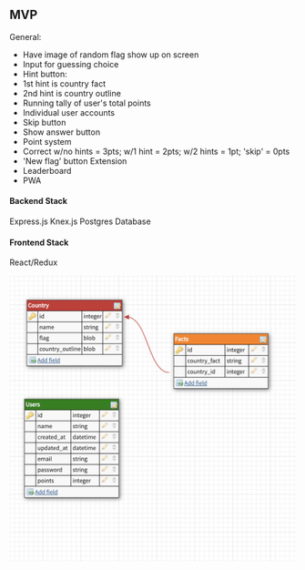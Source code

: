 ## MVP

General:
* Have image of random flag show up on screen
* Input for guessing choice
* Hint button:
* 1st hint is country fact
* 2nd hint is country outline
* Running tally of user's total points
* Individual user accounts
* Skip button
* Show answer button
* Point system
* Correct w/no hints = 3pts; w/1 hint = 2pts; w/2 hints = 1pt; 'skip' = 0pts
* 'New flag' button
Extension
* Leaderboard
* PWA

#### Backend Stack
Express.js
Knex.js
Postgres Database

#### Frontend Stack
React/Redux

<img src='images/schema.png' alt='Schema' width='700' >
